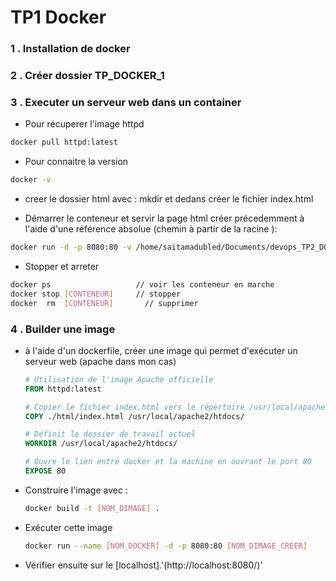 # TP1 Docker
### 1 . Installation de docker
### 2 . Créer dossier TP_DOCKER_1
### 3 . Executer un serveur web dans un container 
   - Pour récuperer l'image httpd
   ```bash
   docker pull httpd:latest 
   ```

   -  Pour connaitre la version
   ```bash 
   docker -v  
   ```

   - creer le dossier html avec : mkdir et dedans créer le fichier index.html

   - Démarrer le conteneur et servir la page html créer précedemment à l'aide d'une référence absolue (chemin à partir de la racine ):
   ```bash 
   docker run -d -p 8080:80 -v /home/saitamadubled/Documents/devops_TP2_DOCKER_ynov/TP_DOCKER_1/html/index.html:/usr/local/apache2/htdocs/index.html  httpd:latest
   ```

   - Stopper et arreter 
   ```bash 
   docker ps                   // voir les conteneur en marche
   docker stop [CONTENEUR]     // stopper
   docker  rm  [CONTENEUR]       // supprimer
   ```

### 4 . Builder une image
   
- à l'aide d'un dockerfile, créer une image qui permet d'exécuter un serveur web (apache dans mon cas)

   ```Dockerfile 
   # Utilisation de l'image Apache officielle
   FROM httpd:latest

   # Copier le fichier index.html vers le répertoire /usr/local/apache2/htdocs/ du conteneur
   COPY ./html/index.html /usr/local/apache2/htdocs/

   # Définit le dossier de travail actuel
   WORKDIR /usr/local/apache2/htdocs/

   # Ouvre le lien entre docker et la machine en ouvrant le port 80
   EXPOSE 80
   ```
- Construire l'image avec :
   ```bash 
   docker build -t [NOM_DIMAGE] .
   ```
- Exécuter cette image
   ```bash 
   docker run --name [NOM_DOCKER] -d -p 8080:80 [NOM_DIMAGE_CREER]
   ```
- Vérifier ensuite sur le [localhost].'(http://localhost:8080/)'
